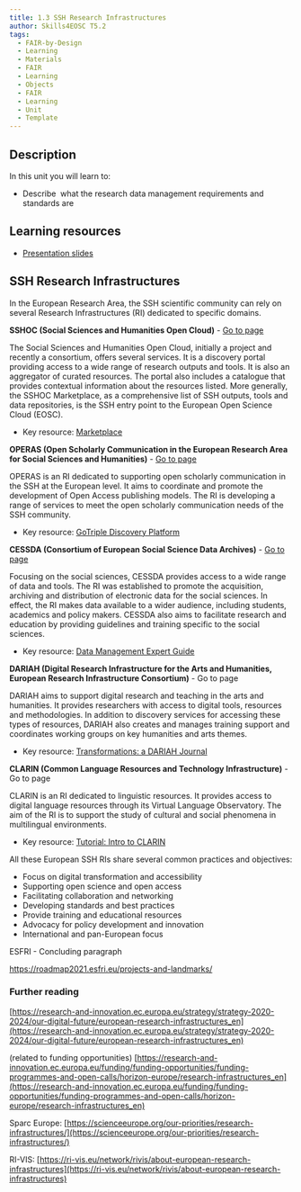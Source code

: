 ```yaml
---
title: 1.3 SSH Research Infrastructures
author: Skills4EOSC T5.2
tags:
  - FAIR-by-Design
  - Learning
  - Materials
  - FAIR
  - Learning
  - Objects
  - FAIR
  - Learning
  - Unit
  - Template
---
```

## Description

In this unit you will learn to: 

- Describe  what the research data management requirements and standards are
## Learning resources

- [Presentation slides](https://docs.google.com/presentation/d/15hYfCrpqMdVhTIaYPJQKmj6nNUaL1CZO/edit?usp=sharing&ouid=102604071504748959042&rtpof=true&sd=true)
## SSH Research Infrastructures

In the European Research Area, the SSH scientific community can rely on several Research Infrastructures (RI) dedicated to specific domains.

**SSHOC (Social Sciences and Humanities Open Cloud)** - [Go to page](https://www.sshopencloud.eu/)

The Social Sciences and Humanities Open Cloud, initially a project and recently a consortium, offers several services. It is a discovery portal providing access to a wide range of research outputs and tools. It is also an aggregator of curated resources. The portal also includes a catalogue that provides contextual information about the resources listed. More generally, the SSHOC Marketplace, as a comprehensive list of SSH outputs, tools and data repositories, is the SSH entry point to the European Open Science Cloud (EOSC).

- Key resource: [Marketplace](https://marketplace.sshopencloud.eu/)

**OPERAS (Open Scholarly Communication in the European Research Area for Social Sciences and Humanities)** - [Go to page](https://operas-eu.org/)

OPERAS is an RI dedicated to supporting open scholarly communication in the SSH at the European level. It aims to coordinate and promote the development of Open Access publishing models. The RI is developing a range of services to meet the open scholarly communication needs of the SSH community.

- Key resource: [GoTriple Discovery Platform](https://www.gotriple.eu/)

**CESSDA (Consortium of European Social Science Data Archives)** - [Go to page](https://www.cessda.eu/)

Focusing on the social sciences, CESSDA provides access to a wide range of data and tools. The RI was established to promote the acquisition, archiving and distribution of electronic data for the social sciences. In effect, the RI makes data available to a wider audience, including students, academics and policy makers. CESSDA also aims to facilitate research and education by providing guidelines and training specific to the social sciences. 

- Key resource: [Data Management Expert Guide](https://dmeg.cessda.eu/)

**DARIAH (Digital Research Infrastructure for the Arts and Humanities, European Research Infrastructure Consortium)** - Go to page
	
DARIAH aims to support digital research and teaching in the arts and humanities. It provides researchers with access to digital tools, resources and methodologies. In addition to discovery services for accessing these types of resources, DARIAH also creates and manages training support and coordinates working groups on key humanities and arts themes.

- Key resource: [Transformations: a DARIAH Journal](https://transformations.episciences.org/)

**CLARIN (Common Language Resources and Technology Infrastructure)** - Go to page

CLARIN is an RI dedicated to linguistic resources. It provides access to digital language resources through its Virtual Language Observatory. The aim of the RI is to support the study of cultural and social phenomena in multilingual environments.

- Key resource: [Tutorial: Intro to CLARIN](https://www.clarin.eu/content/tutorial-intro-clarin#unit-1-introduction-to-language-resources-and-research-data-repo)

All these European SSH RIs share several common practices and objectives: 

- Focus on digital transformation and accessibility
- Supporting open science and open access
- Facilitating collaboration and networking
- Developing standards and best practices
- Provide training and educational resources
- Advocacy for policy development and innovation
- International and pan-European focus


ESFRI - Concluding paragraph

https://roadmap2021.esfri.eu/projects-and-landmarks/
### Further reading

[https://research-and-innovation.ec.europa.eu/strategy/strategy-2020-2024/our-digital-future/european-research-infrastructures_en](https://research-and-innovation.ec.europa.eu/strategy/strategy-2020-2024/our-digital-future/european-research-infrastructures_en)

(related to funding opportunities) [https://research-and-innovation.ec.europa.eu/funding/funding-opportunities/funding-programmes-and-open-calls/horizon-europe/research-infrastructures_en](https://research-and-innovation.ec.europa.eu/funding/funding-opportunities/funding-programmes-and-open-calls/horizon-europe/research-infrastructures_en)

Sparc Europe: [https://scienceeurope.org/our-priorities/research-infrastructures/](https://scienceeurope.org/our-priorities/research-infrastructures/)

RI-VIS: [https://ri-vis.eu/network/rivis/about-european-research-infrastructures](https://ri-vis.eu/network/rivis/about-european-research-infrastructures)

